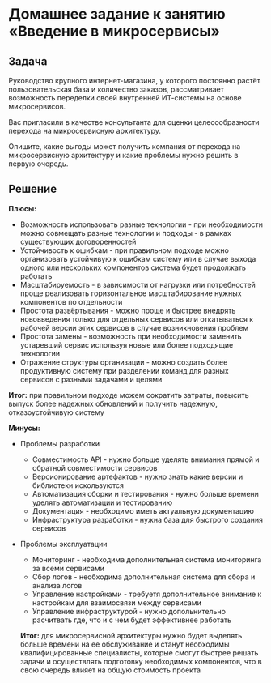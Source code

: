 # Домашнее задание к занятию «Введение в микросервисы»

## Задача

Руководство крупного интернет-магазина, у которого постоянно растёт пользовательская база и количество заказов, рассматривает возможность переделки своей внутренней   ИТ-системы на основе микросервисов. 

Вас пригласили в качестве консультанта для оценки целесообразности перехода на микросервисную архитектуру. 

Опишите, какие выгоды может получить компания от перехода на микросервисную архитектуру и какие проблемы нужно решить в первую очередь.

## Решение
**Плюсы:**
- Возможность использовать разные технологии - при необходимости можно совмещать разные технологии и подходы - в рамках существующих договоренностей
- Устойчивость к ошибкам - при правильном подходе можно организовать устойчивую к ошибкам систему или в случае выхода одного или нескольких компонентов система будет продолжать работать
- Масштабируемость - в зависимости от нагрузки или потребностей проще реализовать горизонтальное масштабирование нужных компонентов по отдельности
- Простота развёртывания - можно проще и быстрее внедрять нововведения только для отдельных сервисов или откатываться к рабочей версии этих сервисов в случае возникновения проблем
- Простота замены - возможность при необходимости заменить устаревший сервис используя новые или более подходящие технологии
- Отражение структуры организации - можно создать более продуктивную систему при разделении команд для разных сервисов с разными задачами и целями

**Итог:** при правильном подходе можем сократить затраты, повысить выпуск более надежных обновлений и получить надежную, отказоустойчивую систему

**Минусы:**
- Проблемы разработки
  - Совместимость API - нужно больше уделять внимания прямой и обратной совместимости сервисов
  - Версионирование артефактов - нужно знать какие версии и библиотеки искользуются
  - Автоматизация сборки и тестирования - нужно больше времени уделять автоматизации и тестированию
  - Документация - необходимо иметь актуальную документацию
  - Инфраструктура разработки - нужна база для быстрого создания сервисов
- Проблемы эксплуатации
  - Мониторинг - необходима дополнительная система мониторинга за всеми сервисами
  - Сбор логов - необходима дополнительная система для сбора и анализа логов
  - Управление настройками - требуетя дополнительное внимание к настройкам для взаимосвязи между сервисами
  - Управление инфраструктурой - нужно допольнительно расчитвать где, что и с чем будет эффективнее работать
 
  **Итог:** для микросервисной архитектуры нужно будет выделять больше времени на ее обслуживание и станут необходимы квалифицированные специалисты, которые смогут быстрее решать задачи и осуществлять подготовку необходимых компонентов, что в свою очередь влияет на общую стоимость проекта


